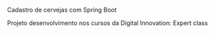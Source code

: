 Cadastro de cervejas com Spring Boot

Projeto desenvolvimento nos cursos da Digital Innovation: Expert class
